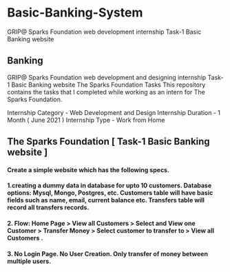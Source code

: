 # Basic-Banking-System
GRIP@ Sparks Foundation web development internship Task-1 Basic Banking website
## Banking
GRIP@ Sparks Foundation web development and designing internship Task-1 Basic Banking website The Sparks Foundation Tasks This repository contains the tasks that I completed while working as an intern for The Sparks Foundation.

Internship Category - Web Development and Design Internship Duration - 1 Month ( June 2021 ) Internship Type - Work from Home
## The Sparks Foundation [ Task-1 Basic Banking website ]
#### Create a simple website which has the following specs.
#### 1.creating a dummy data in database for upto 10 customers. Database options: Mysql, Mongo, Postgres, etc. Customers table will have basic fields such as name, email, current balance etc. Transfers table will record all transfers records.
#### 2. Flow: Home Page > View all Customers > Select and View one Customer > Transfer Money > Select customer to transfer to > View all Customers .
#### 3. No Login Page. No User Creation. Only transfer of money between multiple users.
